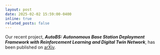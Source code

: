 ```yaml
---
layout: post
date: 2025-02-02 15:59:00-0400
inline: true
related_posts: false
---
```


Our recent project, <strong><em>AutoBS: Autonomous Base Station Deployment Framework with Reinforcement Learning and Digital Twin Network</em></strong>, has been published on <a href="https://arxiv.org/abs/2502.19647" target="_blank">arXiv</a>.



